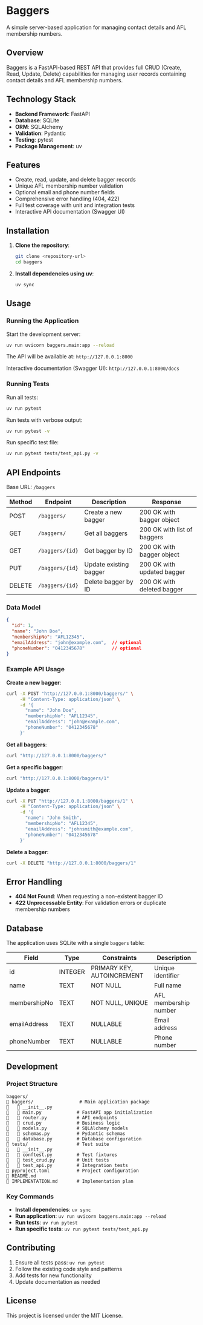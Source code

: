 # Baggers

A simple server-based application for managing contact details and AFL membership numbers.

## Overview

Baggers is a FastAPI-based REST API that provides full CRUD (Create, Read, Update, Delete) capabilities for managing user records containing contact details and AFL membership numbers.

## Technology Stack

- **Backend Framework**: FastAPI
- **Database**: SQLite
- **ORM**: SQLAlchemy
- **Validation**: Pydantic
- **Testing**: pytest
- **Package Management**: uv

## Features

- Create, read, update, and delete bagger records
- Unique AFL membership number validation
- Optional email and phone number fields
- Comprehensive error handling (404, 422)
- Full test coverage with unit and integration tests
- Interactive API documentation (Swagger UI)

## Installation

1. **Clone the repository**:
   ```bash
   git clone <repository-url>
   cd baggers
   ```

2. **Install dependencies using uv**:
   ```bash
   uv sync
   ```

## Usage

### Running the Application

Start the development server:
```bash
uv run uvicorn baggers.main:app --reload
```

The API will be available at: `http://127.0.0.1:8000`

Interactive documentation (Swagger UI): `http://127.0.0.1:8000/docs`

### Running Tests

Run all tests:
```bash
uv run pytest
```

Run tests with verbose output:
```bash
uv run pytest -v
```

Run specific test file:
```bash
uv run pytest tests/test_api.py -v
```

## API Endpoints

Base URL: `/baggers`

| Method | Endpoint | Description | Response |
|--------|----------|-------------|----------|
| POST | `/baggers/` | Create a new bagger | 200 OK with bagger object |
| GET | `/baggers/` | Get all baggers | 200 OK with list of baggers |
| GET | `/baggers/{id}` | Get bagger by ID | 200 OK with bagger object |
| PUT | `/baggers/{id}` | Update existing bagger | 200 OK with updated bagger |
| DELETE | `/baggers/{id}` | Delete bagger by ID | 200 OK with deleted bagger |

### Data Model

```json
{
  "id": 1,
  "name": "John Doe",
  "membershipNo": "AFL12345",
  "emailAddress": "john@example.com",  // optional
  "phoneNumber": "0412345678"          // optional
}
```

### Example API Usage

**Create a new bagger**:
```bash
curl -X POST "http://127.0.0.1:8000/baggers/" \
     -H "Content-Type: application/json" \
     -d '{
       "name": "John Doe",
       "membershipNo": "AFL12345",
       "emailAddress": "john@example.com",
       "phoneNumber": "0412345678"
     }'
```

**Get all baggers**:
```bash
curl "http://127.0.0.1:8000/baggers/"
```

**Get a specific bagger**:
```bash
curl "http://127.0.0.1:8000/baggers/1"
```

**Update a bagger**:
```bash
curl -X PUT "http://127.0.0.1:8000/baggers/1" \
     -H "Content-Type: application/json" \
     -d '{
       "name": "John Smith",
       "membershipNo": "AFL12345",
       "emailAddress": "johnsmith@example.com",
       "phoneNumber": "0412345678"
     }'
```

**Delete a bagger**:
```bash
curl -X DELETE "http://127.0.0.1:8000/baggers/1"
```

## Error Handling

- **404 Not Found**: When requesting a non-existent bagger ID
- **422 Unprocessable Entity**: For validation errors or duplicate membership numbers

## Database

The application uses SQLite with a single `baggers` table:

| Field | Type | Constraints | Description |
|-------|------|-------------|-------------|
| id | INTEGER | PRIMARY KEY, AUTOINCREMENT | Unique identifier |
| name | TEXT | NOT NULL | Full name |
| membershipNo | TEXT | NOT NULL, UNIQUE | AFL membership number |
| emailAddress | TEXT | NULLABLE | Email address |
| phoneNumber | TEXT | NULLABLE | Phone number |

## Development

### Project Structure

```
baggers/
   baggers/                 # Main application package
      __init__.py
      main.py             # FastAPI app initialization
      router.py           # API endpoints
      crud.py             # Business logic
      models.py           # SQLAlchemy models
      schemas.py          # Pydantic schemas
      database.py         # Database configuration
   tests/                  # Test suite
      __init__.py
      conftest.py         # Test fixtures
      test_crud.py        # Unit tests
      test_api.py         # Integration tests
   pyproject.toml          # Project configuration
   README.md
   IMPLEMENTATION.md       # Implementation plan
```

### Key Commands

- **Install dependencies**: `uv sync`
- **Run application**: `uv run uvicorn baggers.main:app --reload`
- **Run tests**: `uv run pytest`
- **Run specific tests**: `uv run pytest tests/test_api.py`

## Contributing

1. Ensure all tests pass: `uv run pytest`
2. Follow the existing code style and patterns
3. Add tests for new functionality
4. Update documentation as needed

## License

This project is licensed under the MIT License.